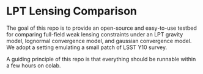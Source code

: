 # LPT Lensing Comparison

The goal of this repo is to provide an open-source and easy-to-use testbed for comparing full-field weak lensing constraints under an LPT gravity model, lognormal convergence model, and gaussian convergence model. We adopt a setting emulating a small patch of LSST Y10 survey.

A guiding principle of this repo is that everything should be runnable within a few hours on colab.

